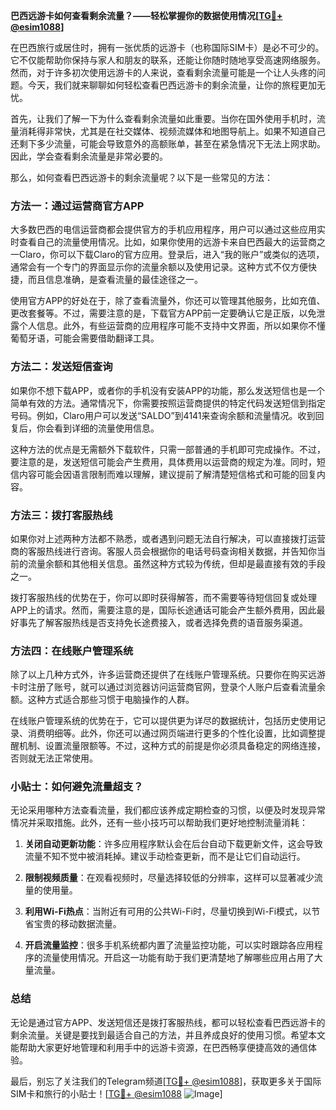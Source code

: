 **巴西远游卡如何查看剩余流量？——轻松掌握你的数据使用情况[[TG💪+ @esim1088](https://t.me/s/esim1088)]**

在巴西旅行或居住时，拥有一张优质的远游卡（也称国际SIM卡）是必不可少的。它不仅能帮助你保持与家人和朋友的联系，还能让你随时随地享受高速网络服务。然而，对于许多初次使用远游卡的人来说，查看剩余流量可能是一个让人头疼的问题。今天，我们就来聊聊如何轻松查看巴西远游卡的剩余流量，让你的旅程更加无忧。

首先，让我们了解一下为什么查看剩余流量如此重要。当你在国外使用手机时，流量消耗得非常快，尤其是在社交媒体、视频流媒体和地图导航上。如果不知道自己还剩下多少流量，可能会导致意外的高额账单，甚至在紧急情况下无法上网求助。因此，学会查看剩余流量是非常必要的。

那么，如何查看巴西远游卡的剩余流量呢？以下是一些常见的方法：

### 方法一：通过运营商官方APP

大多数巴西的电信运营商都会提供官方的手机应用程序，用户可以通过这些应用实时查看自己的流量使用情况。比如，如果你使用的远游卡来自巴西最大的运营商之一Claro，你可以下载Claro的官方应用。登录后，进入“我的账户”或类似的选项，通常会有一个专门的界面显示你的流量余额以及使用记录。这种方式不仅方便快捷，而且信息准确，是查看流量的最佳途径之一。

使用官方APP的好处在于，除了查看流量外，你还可以管理其他服务，比如充值、更改套餐等。不过，需要注意的是，下载官方APP前一定要确认它是正版，以免泄露个人信息。此外，有些运营商的应用程序可能不支持中文界面，所以如果你不懂葡萄牙语，可能会需要借助翻译工具。

### 方法二：发送短信查询

如果你不想下载APP，或者你的手机没有安装APP的功能，那么发送短信也是一个简单有效的方法。通常情况下，你需要按照运营商提供的特定代码发送短信到指定号码。例如，Claro用户可以发送“SALDO”到4141来查询余额和流量情况。收到回复后，你会看到详细的流量使用信息。

这种方法的优点是无需额外下载软件，只需一部普通的手机即可完成操作。不过，要注意的是，发送短信可能会产生费用，具体费用以运营商的规定为准。同时，短信内容可能会因语言限制而难以理解，建议提前了解清楚短信格式和可能的回复内容。

### 方法三：拨打客服热线

如果你对上述两种方法都不熟悉，或者遇到问题无法自行解决，可以直接拨打运营商的客服热线进行咨询。客服人员会根据你的电话号码查询相关数据，并告知你当前的流量余额和其他相关信息。虽然这种方式较为传统，但却是最直接有效的手段之一。

拨打客服热线的优势在于，你可以即时获得解答，而不需要等待短信回复或处理APP上的请求。然而，需要注意的是，国际长途通话可能会产生额外费用，因此最好事先了解客服热线是否支持免长途费接入，或者选择免费的语音服务渠道。

### 方法四：在线账户管理系统

除了以上几种方式外，许多运营商还提供了在线账户管理系统。只要你在购买远游卡时注册了账号，就可以通过浏览器访问运营商官网，登录个人账户后查看流量余额。这种方式适合那些习惯于电脑操作的人群。

在线账户管理系统的优势在于，它可以提供更为详尽的数据统计，包括历史使用记录、消费明细等。此外，你还可以通过网页端进行更多的个性化设置，比如调整提醒机制、设置流量限额等。不过，这种方式的前提是你必须具备稳定的网络连接，否则就无法正常使用。

### 小贴士：如何避免流量超支？

无论采用哪种方法查看流量，我们都应该养成定期检查的习惯，以便及时发现异常情况并采取措施。此外，还有一些小技巧可以帮助我们更好地控制流量消耗：

1. **关闭自动更新功能**：许多应用程序默认会在后台自动下载更新文件，这会导致流量不知不觉中被消耗掉。建议手动检查更新，而不是让它们自动运行。
   
2. **限制视频质量**：在观看视频时，尽量选择较低的分辨率，这样可以显著减少流量的使用量。

3. **利用Wi-Fi热点**：当附近有可用的公共Wi-Fi时，尽量切换到Wi-Fi模式，以节省宝贵的移动数据流量。

4. **开启流量监控**：很多手机系统都内置了流量监控功能，可以实时跟踪各应用程序的流量使用情况。开启这一功能有助于我们更清楚地了解哪些应用占用了大量流量。

### 总结

无论是通过官方APP、发送短信还是拨打客服热线，都可以轻松查看巴西远游卡的剩余流量。关键是要找到最适合自己的方法，并且养成良好的使用习惯。希望本文能帮助大家更好地管理和利用手中的远游卡资源，在巴西畅享便捷高效的通信体验。

最后，别忘了关注我们的Telegram频道[[TG💪+ @esim1088](https://t.me/s/esim1088)]，获取更多关于国际SIM卡和旅行的小贴士！[[TG💪+ @esim1088](https://t.me/s/esim1088) ![Image](https://i.postimg.cc/4NQfJmqS/Snipaste-2025-05-13-00-14-12.png)]
